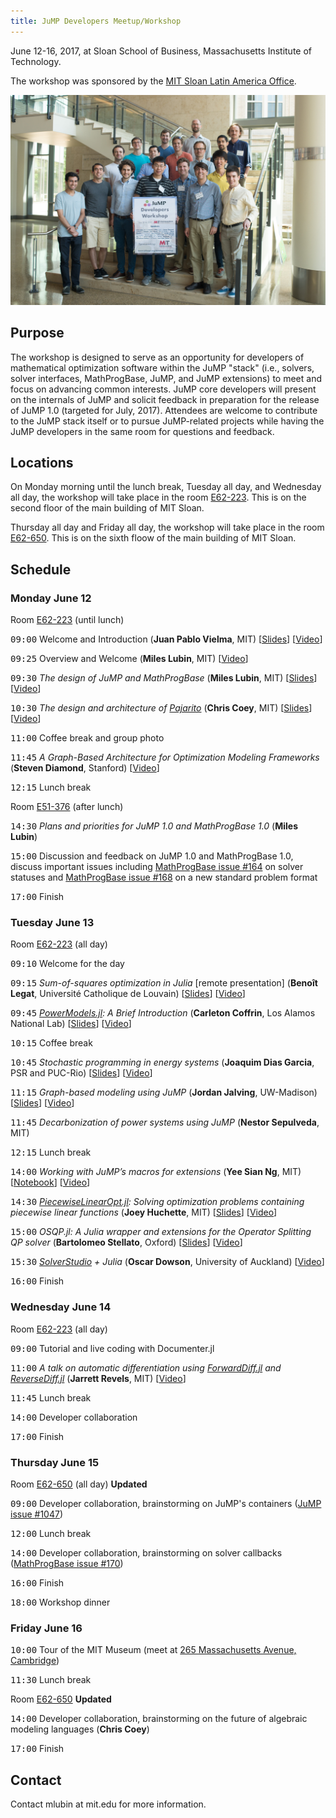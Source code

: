 ```yaml
---
title: JuMP Developers Meetup/Workshop
---
```


June 12-16, 2017, at Sloan School of Business, Massachusetts Institute of Technology.

The workshop was sponsored by the <a href="http://mitsloan.mit.edu/office-of-international-programs/mit-sloan-latin-america-office/">MIT Sloan Latin America Office</a>.

<img src="developersgroup.jpg" alt="Group Photo">

## Purpose

The workshop is designed to serve as an opportunity for developers of mathematical optimization software within the JuMP "stack" (i.e., solvers, solver interfaces, MathProgBase, JuMP, and JuMP extensions) to meet and focus on advancing common interests. JuMP core developers will present on the internals of JuMP and solicit feedback in preparation for the release of JuMP 1.0 (targeted for July, 2017). Attendees are welcome to contribute to the JuMP stack itself or to pursue JuMP-related projects while having the JuMP developers in the same room for questions and feedback.


## Locations

On Monday morning until the lunch break, Tuesday all day, and Wednesday all day, the workshop will take place
in the room <a href="http://whereis.mit.edu/?go=E62">E62-223</a>. This is on the second floor of the
main building of MIT Sloan.

Thursday all day and Friday all day, the workshop will take place in the room
<a href="http://whereis.mit.edu/?go=E52">E62-650</a>. This is on the sixth floow of the main building of MIT Sloan.


## Schedule

### Monday June 12

Room <a href="http://whereis.mit.edu/?go=E62">E62-223</a> (until lunch)

<tt>09:00</tt> Welcome and Introduction (**Juan Pablo Vielma**, MIT) [[Slides](vielma.pdf)] [[Video](https://youtu.be/esOe5saQRKY)]

<tt>09:25</tt> Overview and Welcome (**Miles Lubin**, MIT) [[Video](https://youtu.be/4jr5ij27jCw)]

<tt>09:30</tt> *The design of JuMP and MathProgBase* (**Miles Lubin**, MIT) [[Slides](lubin.pdf)] [[Video](https://youtu.be/JaA302TfI7I)]

<tt>10:30</tt> *The design and architecture of <a href="https://github.com/JuliaOpt/Pajarito.jl">Pajarito</a>* (**Chris Coey**, MIT) [[Slides](coey.pdf)] [[Video](https://youtu.be/Rh1JHvyZ38I)]

<tt>11:00</tt> Coffee break and group photo

<tt>11:45</tt> *A Graph-Based Architecture for Optimization Modeling Frameworks* (**Steven Diamond**, Stanford) [[Video](https://youtu.be/LHdlYvUBYT8)]

<tt>12:15</tt> Lunch break

Room <a href="http://whereis.mit.edu/?go=E51">E51-376</a> (after lunch)

<tt>14:30</tt> *Plans and priorities for JuMP 1.0 and MathProgBase 1.0* (**Miles Lubin**)

<tt>15:00</tt> Discussion and feedback on JuMP 1.0 and MathProgBase 1.0, discuss important issues including <a href="https://github.com/JuliaOpt/MathProgBase.jl/issues/164">MathProgBase issue #164</a> on solver statuses and <a href="https://github.com/JuliaOpt/MathProgBase.jl/issues/168">MathProgBase issue #168</a> on a new standard problem format

<tt>17:00</tt> Finish


### Tuesday June 13

Room <a href="http://whereis.mit.edu/?go=E62">E62-223</a> (all day)

<tt>09:10</tt> Welcome for the day

<tt>09:15</tt> *Sum-of-squares optimization in Julia* [remote presentation] (**Benoît Legat**, Université Catholique de Louvain) [[Slides](legat.pdf)] [[Video](https://youtu.be/kyo72yWYr54)]

<tt>09:45</tt> *<a href="https://github.com/lanl-ansi/PowerModels.jl">PowerModels.jl</a>: A Brief Introduction* (**Carleton Coffrin**, Los Alamos National Lab) [[Slides](coffrin.pdf)] [[Video](https://youtu.be/W4LOKR7B4ts)]

<tt>10:15</tt> Coffee break

<tt>10:45</tt> *Stochastic programming in energy systems* (**Joaquim Dias Garcia**, PSR and PUC-Rio) [[Slides](dias.pdf)] [[Video](https://youtu.be/HwOOww8vwyA)]

<tt>11:15</tt> *Graph-based modeling using JuMP* (**Jordan Jalving**, UW-Madison) [[Slides](jalving.pdf)] [[Video](https://youtu.be/t7-c0NG3Mwg)]

<tt>11:45</tt> *Decarbonization of power systems using JuMP* (**Nestor Sepulveda**, MIT)

<tt>12:15</tt> Lunch break

<tt>14:00</tt> *Working with JuMP’s macros for extensions* (**Yee Sian Ng**, MIT) [[Notebook](http://nbviewer.jupyter.org/url/www.juliaopt.org/meetings/mit2017/ng.ipynb)] [[Video](https://youtu.be/u8CL5hShoEE)]

<tt>14:30</tt> *<a href="https://github.com/joehuchette/PiecewiseLinearOpt.jl">PiecewiseLinearOpt.jl</a>: Solving optimization problems containing piecewise linear functions* (**Joey Huchette**, MIT) [[Slides](huchette.pdf)] [[Video](https://youtu.be/yiWx52yVVzM)]

<tt>15:00</tt> *OSQP.jl: A Julia wrapper and extensions for the Operator Splitting QP solver* (**Bartolomeo Stellato**, Oxford) [[Slides](stellato.pdf)] [[Video](https://youtu.be/k6yJHw0CzeA)]

<tt>15:30</tt> *<a href="https://solverstudio.org/">SolverStudio</a> + Julia* (**Oscar Dowson**, University of Auckland) [[Video](https://youtu.be/IJB2308IA2Q)]

<tt>16:00</tt> Finish


### Wednesday June 14

Room <a href="http://whereis.mit.edu/?go=E62">E62-223</a> (all day)

<tt>09:00</tt> Tutorial and live coding with Documenter.jl

<tt>11:00</tt> *A talk on automatic differentiation using <a href="https://github.com/JuliaDiff/ForwardDiff.jl">ForwardDiff.jl</a> and <a href="https://github.com/JuliaDiff/ReverseDiff.jl">ReverseDiff.jl</a>* (**Jarrett Revels**, MIT) [[Video](https://youtu.be/xtZ0_0DP_GI)]

<tt>11:45</tt> Lunch break

<tt>14:00</tt> Developer collaboration

<tt>17:00</tt> Finish


### Thursday June 15

Room <a href="http://whereis.mit.edu/?go=E62">E62-650</a> (all day) **Updated**

<tt>09:00</tt> Developer collaboration, brainstorming on JuMP's containers (<a href="https://github.com/JuliaOpt/JuMP.jl/issues/1047">JuMP issue #1047</a>)

<tt>12:00</tt> Lunch break

<tt>14:00</tt> Developer collaboration, brainstorming on solver callbacks (<a href="https://github.com/JuliaOpt/MathProgBase.jl/issues/170">MathProgBase issue #170</a>)

<tt>16:00</tt> Finish

<tt>18:00</tt> Workshop dinner


### Friday June 16

<tt>10:00</tt> Tour of the MIT Museum (meet at <a href="https://goo.gl/maps/Ea3877tcMZ42">265 Massachusetts Avenue, Cambridge</a>)

<tt>11:30</tt> Lunch break

Room <a href="http://whereis.mit.edu/?go=E62">E62-650</a> **Updated**

<tt>14:00</tt> Developer collaboration, brainstorming on the future of algebraic modeling languages (**Chris Coey**)

<tt>17:00</tt> Finish


## Contact

Contact mlubin at mit.edu for more information.
